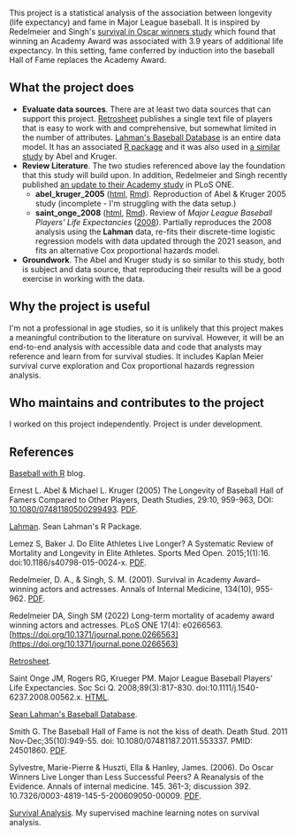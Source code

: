 This project is a statistical analysis of the association between longevity (life expectancy) and fame in Major League baseball. It is inspired by Redelmeier and Singh's [survival in Oscar winners study](http://fisher.utstat.toronto.edu/reid/sta442f/2009/aawards.pdf) which found that winning an Academy Award was associated with 3.9 years of additional life expectancy. In this setting, fame conferred by induction into the baseball Hall of Fame replaces the Academy Award.

## What the project does

* **Evaluate data sources**. There are at least two data sources that can support this project. [Retrosheet](https://www.retrosheet.org/biofile.htm) publishes a single text file of players that is easy to work with and comprehensive, but somewhat limited in the number of attributes. [Lahman's Baseball Database](https://www.seanlahman.com/baseball-archive/statistics/) is an entire data model. It has an associated [R package](https://github.com/cdalzell/Lahman) and it was also used in [a similar study](http://www.med.mcgill.ca/epidemiology/hanley/bios601/CandHchapter06/baseball_players.pdf) by Abel and Kruger.
* **Review Literature**. The two studies referenced above lay the foundation that this study will build upon. In addition, Redelmeier and Singh recently published [an update to their Academy study](https://journals.plos.org/plosone/article?id=10.1371/journal.pone.0266563) in PLoS ONE.
  * **abel_kruger_2005** ([html](https://mpfoley73.github.io/baseball-survival//abel_kruger_2005.html), [Rmd](../src/abel_kruger_2005.Rmd)). Reproduction of Abel & Kruger 2005 study (incomplete - I'm struggling with the data setup.)
  * **saint_onge_2008** ([html](https://mpfoley73.github.io/baseball-survival//saint_onge_2008.html), [Rmd](../src/saint_onge_2008.Rmd)). Review of *Major League Baseball Players' Life Expectancies* ([2008](#SaintOnge2008)). Partially reproduces the 2008 analysis using the **Lahman** data, re-fits their discrete-time logistic regression models with data updated through the 2021 season, and fits an alternative Cox proportional hazards model.
* **Groundwork**. The Abel and Kruger study is so similar to this study, both is subject and data source, that reproducing their results will be a good exercise in working with the data.

## Why the project is useful

I'm not a professional in age studies, so it is unlikely that this project makes a meaningful contribution to the literature on survival. However, it will be an end-to-end analysis with accessible data and code that analysts may reference and learn from for survival studies. It includes Kaplan Meier survival curve exploration and Cox proportional hazards regression analysis.

## Who maintains and contributes to the project

I worked on this project independently. Project is under development.

## References

[Baseball with R](https://baseballwithr.wordpress.com/) blog.

Ernest L. Abel & Michael L. Kruger (2005) The Longevity of Baseball Hall of Famers Compared to Other Players, Death Studies, 29:10, 959-963, DOI: [10.1080/07481180500299493](https://doi.org/10.1080/07481180500299493). [PDF](http://www.med.mcgill.ca/epidemiology/hanley/bios601/CandHchapter06/baseball_players.pdf).

[Lahman](https://github.com/cdalzell/Lahman). Sean Lahman's R Package.

Lemez S, Baker J. Do Elite Athletes Live Longer? A Systematic Review of Mortality and Longevity in Elite Athletes. Sports Med Open. 2015;1(1):16. doi:10.1186/s40798-015-0024-x. [PDF](https://www.ncbi.nlm.nih.gov/pmc/articles/PMC4534511/).

Redelmeier, D. A., & Singh, S. M. (2001). Survival in Academy Award–winning actors and actresses. Annals of Internal Medicine, 134(10), 955-962. [PDF](http://fisher.utstat.toronto.edu/reid/sta442f/2009/aawards.pdf).

Redelmeier DA, Singh SM (2022) Long-term mortality of academy award winning actors and actresses. PLoS ONE 17(4): e0266563. [https://doi.org/10.1371/journal.pone.0266563](https://doi.org/10.1371/journal.pone.0266563)

[Retrosheet](https://www.retrosheet.org/biofile.htm).

<a id="SaintOnge2008"></a>Saint Onge JM, Rogers RG, Krueger PM. Major League Baseball Players' Life Expectancies. Soc Sci Q. 2008;89(3):817-830. doi:10.1111/j.1540-6237.2008.00562.x. [HTML](https://www.ncbi.nlm.nih.gov/pmc/articles/PMC2743321/).

[Sean Lahman's Baseball Database](https://www.seanlahman.com/baseball-archive/statistics/).

Smith G. The Baseball Hall of Fame is not the kiss of death. Death Stud. 2011 Nov-Dec;35(10):949-55. doi: 10.1080/07481187.2011.553337. PMID: 24501860. [PDF](https://www.researchgate.net/profile/Gary-Smith-8/publication/260118629_The_Baseball_Hall_of_Fame_Is_Not_the_Kiss_of_Death/links/5485b3620cf24356db610de9/The-Baseball-Hall-of-Fame-Is-Not-the-Kiss-of-Death.pdf).

Sylvestre, Marie-Pierre & Huszti, Ella & Hanley, James. (2006). Do Oscar Winners Live Longer than Less Successful Peers? A Reanalysis of the Evidence. Annals of internal medicine. 145. 361-3; discussion 392. 10.7326/0003-4819-145-5-200609050-00009. [PDF](https://www.researchgate.net/publication/6836472_Do_Oscar_Winners_Live_Longer_than_Less_Successful_Peers_A_Reanalysis_of_the_Evidence).

[Survival Analysis](https://bookdown.org/mpfoley1973/supervised-ml/survival-analysis.html). My supervised machine learning notes on survival analysis.

